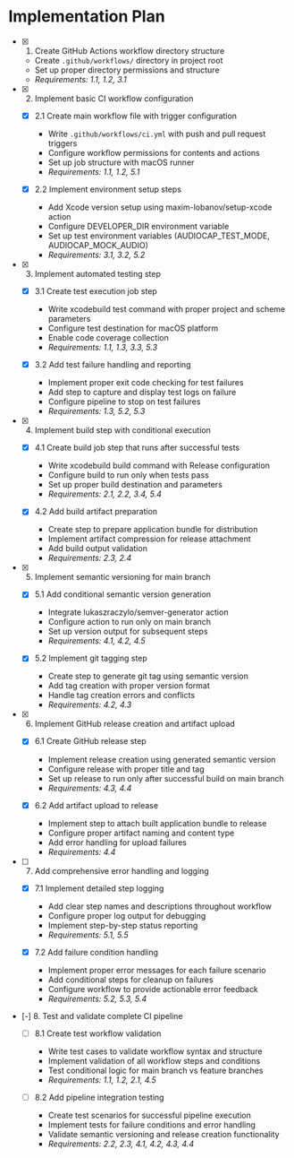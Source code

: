 # Implementation Plan

- [x] 1. Create GitHub Actions workflow directory structure
  - Create `.github/workflows/` directory in project root
  - Set up proper directory permissions and structure
  - _Requirements: 1.1, 1.2, 3.1_

- [x] 2. Implement basic CI workflow configuration
  - [x] 2.1 Create main workflow file with trigger configuration
    - Write `.github/workflows/ci.yml` with push and pull request triggers
    - Configure workflow permissions for contents and actions
    - Set up job structure with macOS runner
    - _Requirements: 1.1, 1.2, 5.1_

  - [x] 2.2 Implement environment setup steps
    - Add Xcode version setup using maxim-lobanov/setup-xcode action
    - Configure DEVELOPER_DIR environment variable
    - Set up test environment variables (AUDIOCAP_TEST_MODE, AUDIOCAP_MOCK_AUDIO)
    - _Requirements: 3.1, 3.2, 5.2_

- [x] 3. Implement automated testing step
  - [x] 3.1 Create test execution job step
    - Write xcodebuild test command with proper project and scheme parameters
    - Configure test destination for macOS platform
    - Enable code coverage collection
    - _Requirements: 1.1, 1.3, 3.3, 5.3_

  - [x] 3.2 Add test failure handling and reporting
    - Implement proper exit code checking for test failures
    - Add step to capture and display test logs on failure
    - Configure pipeline to stop on test failures
    - _Requirements: 1.3, 5.2, 5.3_

- [x] 4. Implement build step with conditional execution
  - [x] 4.1 Create build job step that runs after successful tests
    - Write xcodebuild build command with Release configuration
    - Configure build to run only when tests pass
    - Set up proper build destination and parameters
    - _Requirements: 2.1, 2.2, 3.4, 5.4_

  - [x] 4.2 Add build artifact preparation
    - Create step to prepare application bundle for distribution
    - Implement artifact compression for release attachment
    - Add build output validation
    - _Requirements: 2.3, 2.4_

- [x] 5. Implement semantic versioning for main branch
  - [x] 5.1 Add conditional semantic version generation
    - Integrate lukaszraczylo/semver-generator action
    - Configure action to run only on main branch
    - Set up version output for subsequent steps
    - _Requirements: 4.1, 4.2, 4.5_

  - [x] 5.2 Implement git tagging step
    - Create step to generate git tag using semantic version
    - Add tag creation with proper version format
    - Handle tag creation errors and conflicts
    - _Requirements: 4.2, 4.3_

- [x] 6. Implement GitHub release creation and artifact upload
  - [x] 6.1 Create GitHub release step
    - Implement release creation using generated semantic version
    - Configure release with proper title and tag
    - Set up release to run only after successful build on main branch
    - _Requirements: 4.3, 4.4_

  - [x] 6.2 Add artifact upload to release
    - Implement step to attach built application bundle to release
    - Configure proper artifact naming and content type
    - Add error handling for upload failures
    - _Requirements: 4.4_

- [ ] 7. Add comprehensive error handling and logging
  - [x] 7.1 Implement detailed step logging
    - Add clear step names and descriptions throughout workflow
    - Configure proper log output for debugging
    - Implement step-by-step status reporting
    - _Requirements: 5.1, 5.5_

  - [x] 7.2 Add failure condition handling
    - Implement proper error messages for each failure scenario
    - Add conditional steps for cleanup on failures
    - Configure workflow to provide actionable error feedback
    - _Requirements: 5.2, 5.3, 5.4_

- [-] 8. Test and validate complete CI pipeline
  - [ ] 8.1 Create test workflow validation
    - Write test cases to validate workflow syntax and structure
    - Implement validation of all workflow steps and conditions
    - Test conditional logic for main branch vs feature branches
    - _Requirements: 1.1, 1.2, 2.1, 4.5_

  - [ ] 8.2 Add pipeline integration testing
    - Create test scenarios for successful pipeline execution
    - Implement tests for failure conditions and error handling
    - Validate semantic versioning and release creation functionality
    - _Requirements: 2.2, 2.3, 4.1, 4.2, 4.3, 4.4_